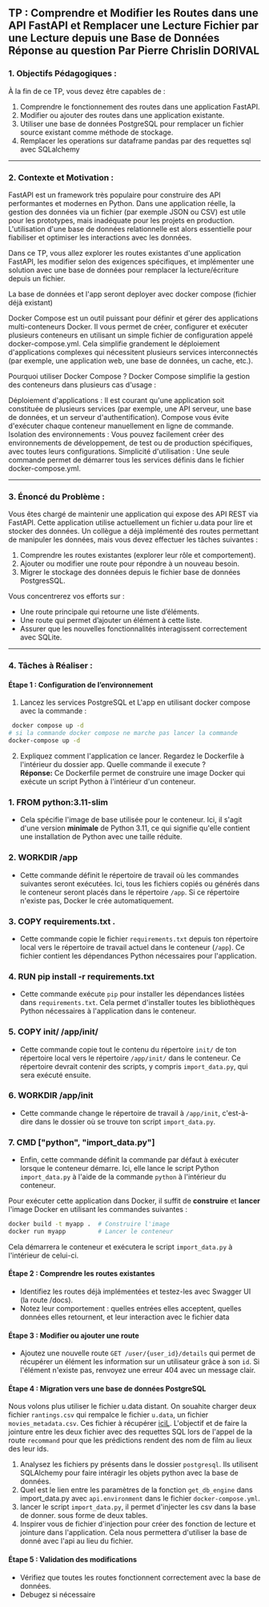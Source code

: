 **TP : Comprendre et Modifier les Routes dans une API FastAPI et Remplacer une Lecture Fichier par une Lecture depuis une Base de Données**
**Réponse au question Par Pierre Chrislin DORIVAL**
---

### 1. **Objectifs Pédagogiques :**  
À la fin de ce TP, vous devez être capables de :  
1. Comprendre le fonctionnement des routes dans une application FastAPI.  
2. Modifier ou ajouter des routes dans une application existante.  
3. Utiliser une base de données PostgreSQL pour remplacer un fichier source existant comme méthode de stockage.  
4. Remplacer les operations sur dataframe pandas par des requettes sql avec SQLalchemy

---

### 2. **Contexte et Motivation :**  

FastAPI est un framework très populaire pour construire des API performantes et modernes en Python. Dans une application réelle, la gestion des données via un fichier (par exemple JSON ou CSV) est utile pour les prototypes, mais inadéquate pour les projets en production. L'utilisation d'une base de données relationnelle est alors essentielle pour fiabiliser et optimiser les interactions avec les données.  

Dans ce TP, vous allez explorer les routes existantes d'une application FastAPI, les modifier selon des exigences spécifiques, et implémenter une solution avec une base de données pour remplacer la lecture/écriture depuis un fichier.  

La base de données et l'app seront deployer avec docker compose (fichier déjà existant)

Docker Compose est un outil puissant pour définir et gérer des applications multi-conteneurs Docker. Il vous permet de créer, configurer et exécuter plusieurs conteneurs en utilisant un simple fichier de configuration appelé docker-compose.yml. Cela simplifie grandement le déploiement d'applications complexes qui nécessitent plusieurs services interconnectés (par exemple, une application web, une base de données, un cache, etc.).

Pourquoi utiliser Docker Compose ?
Docker Compose simplifie la gestion des conteneurs dans plusieurs cas d'usage :

Déploiement d'applications : Il est courant qu'une application soit constituée de plusieurs services (par exemple, une API serveur, une base de données, et un serveur d'authentification). Compose vous évite d'exécuter chaque conteneur manuellement en ligne de commande.
Isolation des environnements : Vous pouvez facilement créer des environnements de développement, de test ou de production spécifiques, avec toutes leurs configurations.
Simplicité d'utilisation : Une seule commande permet de démarrer tous les services définis dans le fichier docker-compose.yml.

---

### 3. **Énoncé du Problème :**  
Vous êtes chargé de maintenir une application qui expose des API REST via FastAPI. Cette application utilise actuellement un fichier u.data pour lire et stocker des données. Un collègue a déjà implémenté des routes permettant de manipuler les données, mais vous devez effectuer les tâches suivantes :  
1. Comprendre les routes existantes (explorer leur rôle et comportement).  
2. Ajouter ou modifier une route pour répondre à un nouveau besoin.  
3. Migrer le stockage des données depuis le fichier base de données PostgresSQL.  

Vous concentrerez vos efforts sur :  
- Une route principale qui retourne une liste d’éléments.  
- Une route qui permet d’ajouter un élément à cette liste.  
- Assurer que les nouvelles fonctionnalités interagissent correctement avec SQLite.  

---



### 4. **Tâches à Réaliser :**  



#### Étape 1 : **Configuration de l’environnement**  
1. Lancez les services PostgreSQL et L'app en utilisant docker compose avec la commande :
```bash
 docker compose up -d
# si la commande docker compose ne marche pas lancer la commande 
docker-compose up -d
```
2. Expliquez comment l'application ce lancer. Regardez le Dockerfile à l'intérieur du dossier app. Quelle commande il execute ?  
**Réponse:**
Ce Dockerfile permet de construire une image Docker qui exécute un script Python à l'intérieur d'un conteneur.

### 1. **FROM python:3.11-slim**
   - Cela spécifie l'image de base utilisée pour le conteneur. Ici, il s'agit d'une version **minimale** de Python 3.11, ce qui signifie qu'elle contient une installation de Python avec une taille réduite.

### 2. **WORKDIR /app**
   - Cette commande définit le répertoire de travail où les commandes suivantes seront exécutées. Ici, tous les fichiers copiés ou générés dans le conteneur seront placés dans le répertoire `/app`. Si ce répertoire n'existe pas, Docker le crée automatiquement.

### 3. **COPY requirements.txt .**
   - Cette commande copie le fichier `requirements.txt` depuis ton répertoire local vers le répertoire de travail actuel dans le conteneur (`/app`). Ce fichier contient les dépendances Python nécessaires pour l'application.

### 4. **RUN pip install -r requirements.txt**
   - Cette commande exécute `pip` pour installer les dépendances listées dans `requirements.txt`. Cela permet d'installer toutes les bibliothèques Python nécessaires à l'application dans le conteneur.

### 5. **COPY init/ /app/init/**
   - Cette commande copie tout le contenu du répertoire `init/` de ton répertoire local vers le répertoire `/app/init/` dans le conteneur. Ce répertoire devrait contenir des scripts, y compris `import_data.py`, qui sera exécuté ensuite.

### 6. **WORKDIR /app/init**
   - Cette commande change le répertoire de travail à `/app/init`, c'est-à-dire dans le dossier où se trouve ton script `import_data.py`.

### 7. **CMD ["python", "import_data.py"]**
   - Enfin, cette commande définit la commande par défaut à exécuter lorsque le conteneur démarre. Ici, elle lance le script Python `import_data.py` à l'aide de la commande `python` à l'intérieur du conteneur.


Pour exécuter cette application dans Docker, il suffit de **construire** et **lancer** l'image Docker en utilisant les commandes suivantes :

```bash
docker build -t myapp .  # Construire l'image
docker run myapp         # Lancer le conteneur
```

Cela démarrera le conteneur et exécutera le script `import_data.py` à l'intérieur de celui-ci.



#### Étape 2 : **Comprendre les routes existantes**  
- Identifiez les routes déjà implémentées et testez-les avec Swagger UI (la route /docs).  
- Notez leur comportement : quelles entrées elles acceptent, quelles données elles retournent, et leur interaction avec le fichier data

#### Étape 3 : **Modifier ou ajouter une route**  
- Ajoutez une nouvelle route `GET /user/{user_id}/details` qui permet de récupérer un élément les information sur un utilisateur grâce à son `id`. Si l'élément n'existe pas, renvoyez une erreur 404 avec un message clair.  


#### Étape 4 : **Migration vers une base de données PostgreSQL**  
Nous volons plus utiliser le fichier u.data distant. On souahite charger deux fichier `rantings.csv` qui rempalce le fichier `u.data`, un fichier `movies_metadata.csv`. Ces fichier à récupérer [iciL](https://drop.chapril.org/download/9ad1ecf72cbf9170/#rddjNC0C0Scg5EObwm00_w). L'objectif et de faire la jointure entre les deux fichier avec des requettes SQL lors de l'appel de la route `recommand`
pour que les prédictions rendent des nom de film au lieux des leur ids.

1. Analysez les fichiers py présents dans le dossier `postgresql`. Ils utilisent SQLAlchemy pour faire intéragir les objets python avec la base de données.
2. Quel est le lien entre les paramètres de la fonction `get_db_engine` dans import_data.py avec `api.environment` dans le fichier `docker-compose.yml`.
3. lancer le script `import_data.py`, il permet d'injecter les csv dans la base de donner. sous forme de deux tables.
4. Inspirer vous de fichier d'injection pour créer des fonction de lecture et jointure dans l'application. Cela nous permettera d'utiliser la base de donné avec l'api au lieu du fichier.

#### Étape 5 : **Validation des modifications**  
- Vérifiez que toutes les routes fonctionnent correctement avec la base de données. 
- Debugez si nécessaire

